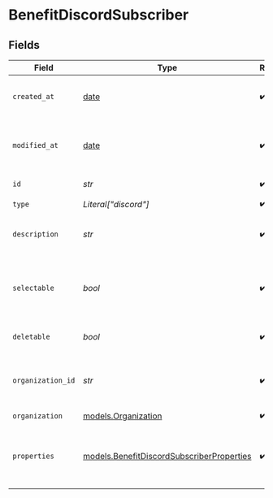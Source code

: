 # BenefitDiscordSubscriber


## Fields

| Field                                                                                        | Type                                                                                         | Required                                                                                     | Description                                                                                  |
| -------------------------------------------------------------------------------------------- | -------------------------------------------------------------------------------------------- | -------------------------------------------------------------------------------------------- | -------------------------------------------------------------------------------------------- |
| `created_at`                                                                                 | [date](https://docs.python.org/3/library/datetime.html#date-objects)                         | :heavy_check_mark:                                                                           | Creation timestamp of the object.                                                            |
| `modified_at`                                                                                | [date](https://docs.python.org/3/library/datetime.html#date-objects)                         | :heavy_check_mark:                                                                           | Last modification timestamp of the object.                                                   |
| `id`                                                                                         | *str*                                                                                        | :heavy_check_mark:                                                                           | The ID of the benefit.                                                                       |
| `type`                                                                                       | *Literal["discord"]*                                                                         | :heavy_check_mark:                                                                           | N/A                                                                                          |
| `description`                                                                                | *str*                                                                                        | :heavy_check_mark:                                                                           | The description of the benefit.                                                              |
| `selectable`                                                                                 | *bool*                                                                                       | :heavy_check_mark:                                                                           | Whether the benefit is selectable when creating a product.                                   |
| `deletable`                                                                                  | *bool*                                                                                       | :heavy_check_mark:                                                                           | Whether the benefit is deletable.                                                            |
| `organization_id`                                                                            | *str*                                                                                        | :heavy_check_mark:                                                                           | The ID of the organization owning the benefit.                                               |
| `organization`                                                                               | [models.Organization](../models/organization.md)                                             | :heavy_check_mark:                                                                           | N/A                                                                                          |
| `properties`                                                                                 | [models.BenefitDiscordSubscriberProperties](../models/benefitdiscordsubscriberproperties.md) | :heavy_check_mark:                                                                           | Properties available to subscribers for a benefit of type `discord`.                         |